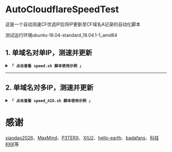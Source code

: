 # AutoCloudflareSpeedTest 

这是一个自动测速CF优选IP后将IP更新至CF域名A记录的自动化脚本

测试运行环境ubuntu-18.04-standard_18.04.1-1_amd64

## 1. 单域名对单IP，测速并更新
<details>
<summary><code><strong>「 点击查看 speed.sh 脚本使用示例 」</strong></code></summary>
一键脚本
 
``` bash
$ wget -N -P cs https://raw.githubusercontent.com/cmliu/AutoCloudflareSpeedTest/main/speed.sh && cd cs && chmod +x speed.sh 
$ sh speed.sh [测速国家代码] [端口] [域名数量] [主域名] [CloudFlare账户邮箱] [CloudFlare账户key] [自定义测速地址]
```
| 参数名| 中文解释| 一键脚本参数必填项 | 备注(注意!参数必须按顺序填写)  |
|--------------------------|----------------|-----------------|-----------------|
| area_GEC |测速国家代码 |√ | hk、sg、kr、jp、us等常用国家代码，默认hk |
| port |端口  | √ | 443、2053、2083、2087、2096、8443，默认443 |
| record_count |域名数量 | √ | 默认4 |
| zone_name |主域名 | √ | 默认xxxx.com |
| auth_email | CloudFlare账户邮箱 | √ | 默认xxxx@gmail.com |
| auth_key |CloudFlare账户key | √ | 默认xxxxxxxxxxxxxxx |
| speedurl |自定义测速地址 | × | 默认https://vipcs.cloudflarest.link |

## 事前准备
~~运行前先去CloudFlare创建4条A记录,A记录IP随意即可~~ 直接运行即可
```
默认 香港地区,端口443,数量4
hk-443-1.xxxx.com
hk-443-2.xxxx.com
hk-443-3.xxxx.com
hk-443-4.xxxx.com

如需自定义地区端口数量可自行调整
[测速国家代码]-[端口]-[域名数量].[主域名]

例如:
脚本命令:
sh speed.sh kr
对应创建域名
kr-443-1.xxxx.com
kr-443-2.xxxx.com
kr-443-3.xxxx.com
kr-443-4.xxxx.com

脚本命令:
sh speed.sh jp 8443
对应创建域名
jp-8443-1.xxxx.com
jp-8443-1.xxxx.com
jp-8443-1.xxxx.com
jp-8443-1.xxxx.com

脚本命令:
sh speed.sh jp 2096 2 google.com
对应创建域名
jp-2096-1.google.com
jp-2096-2.google.com

```

## 手动运行:
先修改speed.sh脚本内`auth_email`、`auth_key`、`zone_name`的值
```
auth_email="xxxx@gmail.com"  #你的CloudFlare注册账户邮箱 *必填
auth_key="xxxxxxxxxxxxxxx"   #你的CloudFlare账户key,位置在域名概述页面点击右下角获取api key。*必填
zone_name="xxxx.com"         #你的主域名 *必填
```

修改后运行以下命令即可
``` bash
sh speed.sh                       #测速默认香港地区,默认端口443,默认数量4,修改域名为默认    hk-443-[1~4].xxxx.com
sh speed.sh kr                    #测速韩国地区,默认端口443,默认数量4,修改域名为默认        kr-443-[1~4].xxxx.com
sh speed.sh jp 8443               #测速日本地区,自定义端口8443,默认数量4,修改域名为默认     jp-8443-[1~4].xxxx.com
sh speed.sh jp 2096 2 google.com  #测速日本地区,自定义端口2096,自定义数量2,修改自定义域名为 jp-2096-[1~2].google.com
```

## 定时任务:
先修改speed.sh脚本内`auth_email`、`auth_key`、`zone_name`的值
```
auth_email="xxxx@gmail.com"  #你的CloudFlare注册账户邮箱 *必填
auth_key="xxxxxxxxxxxxxxx"   #你的CloudFlare账户key,位置在域名概述页面点击右下角获取api key。*必填
zone_name="xxxx.com"         #你的主域名 *必填
```
| 参数名| 中文解释| 修改`auth_email`、`auth_key`、`zone_name`值之后的必填项 | 备注(注意!参数必须按顺序填写)  |
|--------------------------|----------------|-----------------|-----------------|
| area_GEC |测速国家代码 |× | hk、sg、kr、jp、us等常用国家代码，默认hk |
| port |端口  | × | 443、2053、2083、2087、2096、8443，默认443 |
| record_count |域名数量 | × | 默认4 |
| zone_name |主域名 | × | 默认xxxx.com |
| auth_email | CloudFlare账户邮箱 | × | 默认xxxx@gmail.com |
| auth_key |CloudFlare账户key | × | 默认xxxxxxxxxxxxxxx |
| speedurl |自定义测速地址 | × | 默认https://vipcs.cloudflarest.link |

默认测速端口是443,默认测速域名数量为4
``` bash
cd /root/cs && chmod +x speed.sh && sh speed.sh hk                    #测速香港地区,默认端口443,默认数量4,修改域名为默认        hk-443-[1~4].xxxx.com
cd /root/cs && chmod +x speed.sh && sh speed.sh kr                    #测速韩国地区,默认端口443,默认数量4,修改域名为默认        kr-443-[1~4].xxxx.com
cd /root/cs && chmod +x speed.sh && sh speed.sh jp 8443               #测速日本地区,自定义端口8443,默认数量4,修改域名为默认     jp-8443-[1~4].xxxx.com
cd /root/cs && chmod +x speed.sh && sh speed.sh jp 2096 2 google.com  #测速日本地区,自定义端口2096,自定义数量2,修改自定义域名为 jp-2096-[1~2].google.com
```

## 文件结构
运行脚本后会自动下载所需文件,所以推荐将脚本放在单独目录下运行
```
cs
 ├─ speed.sh        #脚本本体
 ├─ CloudflareST    #CloudflareST测速程序
 ├─ ip              #测速地区ip库
 │   ├─ HK-443.txt
 │   ├─ JP-443.txt
 │  ...
 │   └─ US-443.txt
 ├─ log             #测速结果
 │   ├─ HK-443.csv
 │   ├─ JP-443.csv
 │  ...
 │   └─ US-443.csv
 ├─ temp            #整理IP库的临时文件夹
 │   ├─ 132203-1-443.txt
 │  ...
 │   └─ hello-earth-ip.txt
 ├─ ip-443.txt      #指定端口的完整不分区IP库
...
 └─ ip-8443.txt
```
</details>

****

## 2. 单域名对多IP，测速并更新
<details>
<summary><code><strong>「 点击查看 speed_AIO.sh 脚本使用示例 」</strong></code></summary>
一键脚本
 
``` bash
$ wget -N -P cs https://raw.githubusercontent.com/cmliu/AutoCloudflareSpeedTest/main/speed_AIO.sh && cd cs && chmod +x speed_AIO.sh 
$ sh speed_AIO.sh [测速国家代码] [端口] [IP数量] [主域名] [CloudFlare账户邮箱] [CloudFlare账户key] [自定义测速地址]
```
| 参数名| 中文解释| 一键脚本参数必填项 | 备注(注意!参数必须按顺序填写)  |
|--------------------------|----------------|-----------------|-----------------|
| area_GEC |测速国家代码 |√ | hk、sg、kr、jp、us等常用国家代码，默认hk |
| port |端口  | √ | 443、2053、2083、2087、2096、8443，默认443 |
| ips |域名数量 | √ | 默认4 |
| zone_name |主域名 | √ | 默认xxxx.com |
| auth_email | CloudFlare账户邮箱 | √ | 默认xxxx@gmail.com |
| auth_key |CloudFlare账户key | √ | 默认xxxxxxxxxxxxxxx |
| speedurl |自定义测速地址 | × | 默认https://vipcs.cloudflarest.link |

## 事前准备
~~运行前先去CloudFlare创建对应测速域名的A记录，A记录IP随意即可~~

~~**注意：您想获取多少IP数量就对应创建多少A记录，如使用默认443端口,则二级域名后可不带端口**~~

## 手动运行:
先修改speed.sh脚本内`auth_email`、`auth_key`、`zone_name`的值
```
auth_email="xxxx@gmail.com"  #你的CloudFlare注册账户邮箱 *必填
auth_key="xxxxxxxxxxxxxxx"   #你的CloudFlare账户key,位置在域名概述页面点击右下角获取api key。*必填
zone_name="xxxx.com"         #你的主域名 *必填
```

修改后运行以下命令即可
``` bash
sh speed_AIO.sh                       #测速默认香港地区,默认端口443,修改域名为默认    hk.xxxx.com
sh speed_AIO.sh kr                    #测速韩国地区,默认端口443,修改域名为默认        kr.xxxx.com
sh speed_AIO.sh jp 8443 6             #测速日本地区,自定义端口8443,修改域名为默认     jp-8443.xxxx.com 6条IP记录
sh speed_AIO.sh jp 2096 8 google.com  #测速日本地区,自定义端口2096,修改自定义域名为     jp-2096.google.com 8条IP记录
```

## 定时任务:
先修改speed.sh脚本内`auth_email`、`auth_key`、`zone_name`的值
```
auth_email="xxxx@gmail.com"  #你的CloudFlare注册账户邮箱 *必填
auth_key="xxxxxxxxxxxxxxx"   #你的CloudFlare账户key,位置在域名概述页面点击右下角获取api key。*必填
zone_name="xxxx.com"         #你的主域名 *必填
```
| 参数名| 中文解释| 修改`auth_email`、`auth_key`、`zone_name`值之后的必填项 | 备注(注意!参数必须按顺序填写)  |
|--------------------------|----------------|-----------------|-----------------|
| area_GEC |测速国家代码 |× | hk、sg、kr、jp、us等常用国家代码，默认hk |
| port |端口  | × | 443、2053、2083、2087、2096、8443，默认443 |
| ips |域名数量 | × | 默认4 |
| zone_name |主域名 | × | 默认xxxx.com |
| auth_email | CloudFlare账户邮箱 | × | 默认xxxx@gmail.com |
| auth_key |CloudFlare账户key | × | 默认xxxxxxxxxxxxxxx |
| speedurl |自定义测速地址 | × | 默认https://vipcs.cloudflarest.link |

默认测速端口是443,默认测速域名数量为4
``` bash
cd /root/cs && chmod +x speed_AIO.sh && sh speed_AIO.sh hk                    #测速香港地区,默认端口443,修改域名为默认        hk.xxxx.com
cd /root/cs && chmod +x speed_AIO.sh && sh speed_AIO.sh kr                    #测速韩国地区,默认端口443,修改域名为默认        kr.xxxx.com
cd /root/cs && chmod +x speed_AIO.sh && sh speed_AIO.sh jp 8443               #测速日本地区,自定义端口8443,,修改域名为默认     jp-8443.xxxx.com
cd /root/cs && chmod +x speed_AIO.sh && sh speed_AIO.sh jp 2096 6 google.com  #测速日本地区,自定义端口2096,修改自定义域名为      jp-2096.google.com
```

## 文件结构
运行脚本后会自动下载所需文件,所以推荐将脚本放在单独目录下运行
```
cs
 ├─ speed_AIO.sh        #脚本本体
 ├─ CloudflareST    #CloudflareST测速程序
 ├─ ip              #测速地区ip库
 │   ├─ HK-443.txt
 │   ├─ JP-443.txt
 │  ...
 │   └─ US-443.txt
 ├─ log             #测速结果
 │   ├─ HK-443.csv
 │   ├─ JP-443.csv
 │  ...
 │   └─ US-443.csv
 ├─ temp            #整理IP库的临时文件夹
 │   ├─ 132203-1-443.txt
 │  ...
 │   └─ hello-earth-ip.txt
 ├─ ip-443.txt      #指定端口的完整不分区IP库
...
 └─ ip-8443.txt
```
</details>

 # 感谢
 [xiaodao2026](https://github.com/xiaodao2026/speed)、[MaxMind](https://www.maxmind.com/)、[P3TERX](https://github.com/P3TERX/GeoLite.mmdb)、[XIU2](https://github.com/XIU2/CloudflareSpeedTest)、[hello-earth](https://github.com/hello-earth/cloudflare-better-ip)、[badafans](https://github.com/badafans/better-cloudflare-ip)、[科技KKK](https://www.youtube.com/@KJKKK2023)等
